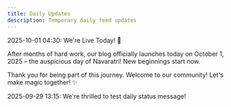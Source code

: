 ```yaml
---
title: Daily Updates
description: Temporary daily feed updates
---
```


2025-10-01 04:30: We're Live Today! 🎉

After months of hard work, our blog officially launches today on October 1, 2025 – the auspicious day of Navaratri! New beginnings start now.

Thank you for being part of this journey. Welcome to our community! Let's make magic together! ✨

2025-09-29 13:15: We're thrilled to test daily status message!
 